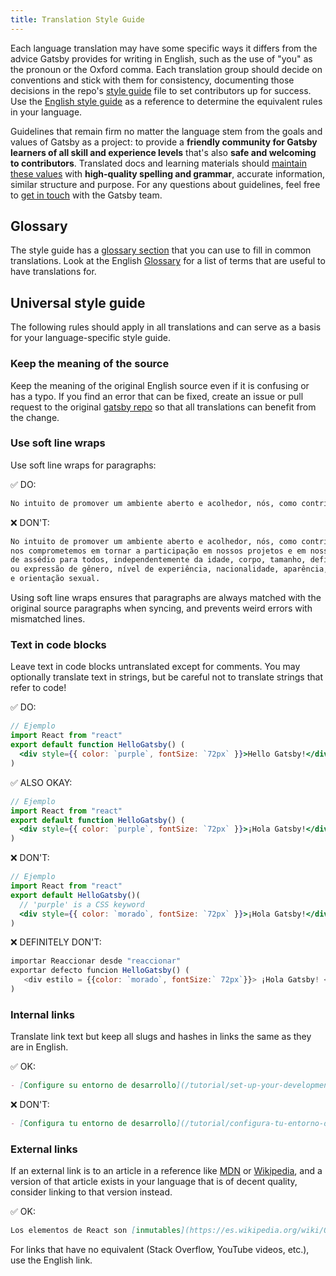 ```yaml
---
title: Translation Style Guide
---
```


Each language translation may have some specific ways it differs from the advice Gatsby provides for writing in English, such as the use of "you" as the pronoun or the Oxford comma. Each translation group should decide on conventions and stick with them for consistency, documenting those decisions in the repo's [style guide](https://github.com/gatsbyjs/gatsby-i18n-source/blob/master/style-guide.md) file to set contributors up for success. Use the [English style guide](/contributing/gatsby-style-guide/) as a reference to determine the equivalent rules in your language.

Guidelines that remain firm no matter the language stem from the goals and values of Gatsby as a project: to provide a **friendly community for Gatsby learners of all skill and experience levels** that's also **safe and welcoming to contributors**. Translated docs and learning materials should [maintain these values](/blog/2019-04-19-gatsby-why-we-write/) with **high-quality spelling and grammar**, accurate information, similar structure and purpose. For any questions about guidelines, feel free to [get in touch](/contributing/how-to-contribute/#not-sure-how-to-start-contributing) with the Gatsby team.

## Glossary

The style guide has a [glossary section](https://github.com/gatsbyjs/gatsby-i18n-source/blob/master/style-guide.md#glossary) that you can use to fill in common translations. Look at the English [Glossary](/docs/glossary/) for a list of terms that are useful to have translations for.

## Universal style guide

The following rules should apply in all translations and can serve as a basis for your language-specific style guide.

### Keep the meaning of the source

Keep the meaning of the original English source even if it is confusing or has a typo. If you find an error that can be fixed, create an issue or pull request to the original [gatsby repo](https://github.com/gatsbyjs/gatsby) so that all translations can benefit from the change.

### Use soft line wraps

Use soft line wraps for paragraphs:

✅ DO:

```markdown
No intuito de promover um ambiente aberto e acolhedor, nós, como contribuidores e mantenedores, nos comprometemos em tornar a participação em nossos projetos e em nossa comunidade o mais livre de assédio para todos, independentemente da idade, corpo, tamanho, deficiência, etnia, identidade ou expressão de gênero, nível de experiência, nacionalidade, aparência, raça, religião ou identidade e orientação sexual.
```

❌ DON'T:

```markdown
No intuito de promover um ambiente aberto e acolhedor, nós, como contribuidores e mantenedores,
nos comprometemos em tornar a participação em nossos projetos e em nossa comunidade o mais livre
de assédio para todos, independentemente da idade, corpo, tamanho, deficiência, etnia, identidade
ou expressão de gênero, nível de experiência, nacionalidade, aparência, raça, religião ou identidade
e orientação sexual.
```

Using soft line wraps ensures that paragraphs are always matched with the original source paragraphs when syncing, and prevents weird errors with mismatched lines.

### Text in code blocks

Leave text in code blocks untranslated except for comments. You may optionally translate text in strings, but be careful not to translate strings that refer to code!

✅ DO:

```jsx
// Ejemplo
import React from "react"
export default function HelloGatsby() (
  <div style={{ color: `purple`, fontSize: `72px` }}>Hello Gatsby!</div>
)
```

✅ ALSO OKAY:

```jsx
// Ejemplo
import React from "react"
export default function HelloGatsby() (
  <div style={{ color: `purple`, fontSize: `72px` }}>¡Hola Gatsby!</div>
)
```

❌ DON'T:

```jsx
// Ejemplo
import React from "react"
export default HelloGatsby()(
  // 'purple' is a CSS keyword
  <div style={{ color: `morado`, fontSize: `72px` }}>¡Hola Gatsby!</div>
)
```

❌ DEFINITELY DON'T:

```jsx
importar Reaccionar desde "reaccionar"
exportar defecto funcion HelloGatsby() (
   <div estilo = {{color: `morado`, fontSize:` 72px`}}> ¡Hola Gatsby! </div>
)
```

### Internal links

Translate link text but keep all slugs and hashes in links the same as they are in English.

✅ OK:

```markdown
- [Configure su entorno de desarrollo](/tutorial/set-up-your-development-environment)
```

❌ DON'T:

```markdown
- [Configura tu entorno de desarrollo](/tutorial/configura-tu-entorno-de-desarrollo)
```

### External links

If an external link is to an article in a reference like [MDN] or [Wikipedia], and a version of that article exists in your language that is of decent quality, consider linking to that version instead.

✅ OK:

```markdown
Los elementos de React son [inmutables](https://es.wikipedia.org/wiki/Objeto_inmutable).
```

For links that have no equivalent (Stack Overflow, YouTube videos, etc.), use the English link.

[mdn]: https://developer.mozilla.org/en-US/
[wikipedia]: https://en.wikipedia.org/wiki/Main_Page
